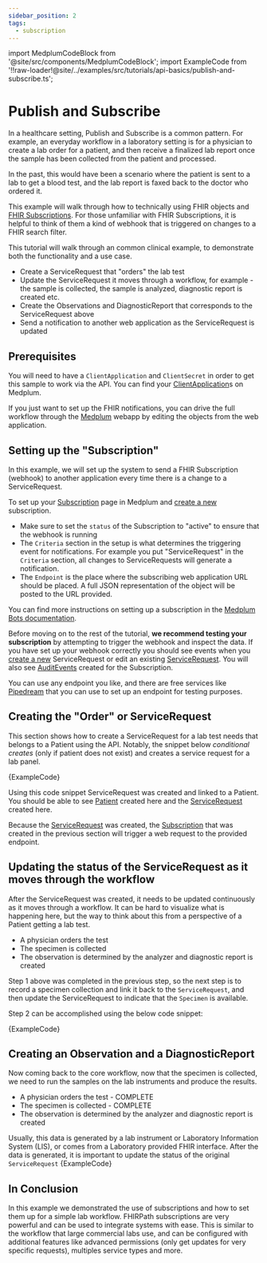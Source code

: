 ```yaml
---
sidebar_position: 2
tags:
  - subscription
---
```


import MedplumCodeBlock from '@site/src/components/MedplumCodeBlock';
import ExampleCode from '!!raw-loader!@site/../examples/src/tutorials/api-basics/publish-and-subscribe.ts';

# Publish and Subscribe

In a healthcare setting, Publish and Subscribe is a common pattern. For example, an everyday workflow in a laboratory setting is for a physician to create a lab order for a patient, and then receive a finalized lab report once the sample has been collected from the patient and processed.

In the past, this would have been a scenario where the patient is sent to a lab to get a blood test, and the lab report is faxed back to the doctor who ordered it.

This example will walk through how to technically using FHIR objects and [FHIR Subscriptions](https://www.hl7.org/fhir/subscription.html). For those unfamiliar with FHIR Subscriptions, it is helpful to think of them a kind of webhook that is triggered on changes to a FHIR search filter.

This tutorial will walk through an common clinical example, to demonstrate both the functionality and a use case.

- Create a ServiceRequest that "orders" the lab test
- Update the ServiceRequest it moves through a workflow, for example - the sample is collected, the sample is analyzed, diagnostic report is created etc.
- Create the Observations and DiagnosticReport that corresponds to the ServiceRequest above
- Send a notification to another web application as the ServiceRequest is updated

## Prerequisites

You will need to have a `ClientApplication` and `ClientSecret` in order to get this sample to work via the API. You can find your [ClientApplication](https://app.medplum.com/ClientApplication)s on Medplum.

If you just want to set up the FHIR notifications, you can drive the full workflow through the [Medplum](https://app.medplum.com) webapp by editing the objects from the web application.

## Setting up the "Subscription"

In this example, we will set up the system to send a FHIR Subscription (webhook) to another application every time there is a change to a ServiceRequest.

To set up your [Subscription](https://app.medplum.com/Subscription) page in Medplum and [create a new](https://app.medplum.com/Subscription/new) subscription.

- Make sure to set the `status` of the Subscription to "active" to ensure that the webhook is running
- The `Criteria` section in the setup is what determines the triggering event for notifications. For example you put "ServiceRequest" in the `Criteria` section, all changes to ServiceRequests will generate a notification.
- The `Endpoint` is the place where the subscribing web application URL should be placed. A full JSON representation of the object will be posted to the URL provided.

You can find more instructions on setting up a subscription in the [Medplum Bots documentation](/docs/bots/bot-basics#executing-automatically-using-a-subscription).

Before moving on to the rest of the tutorial, **we recommend testing your subscription** by attempting to trigger the webhook and inspect the data. If you have set up your webhook correctly you should see events when you [create a new](https://app.medplum.com/ServiceRequest/new) ServiceRequest or edit an existing [ServiceRequest](https://app.medplum.com/ServiceRequest). You will also see [AuditEvents](https://app.medplum.com/AuditEvent) created for the Subscription.

You can use any endpoint you like, and there are free services like [Pipedream](https://pipedream.com/) that you can use to set up an endpoint for testing purposes.

## Creating the "Order" or ServiceRequest

This section shows how to create a ServiceRequest for a lab test needs that belongs to a Patient using the API. Notably, the snippet below _conditional creates_ (only if patient does not exist) and creates a service request for a lab panel.

<MedplumCodeBlock language="ts" selectBlocks="core-imports,create-service-request">
{ExampleCode}
</MedplumCodeBlock>

Using this code snippet ServiceRequest was created and linked to a Patient. You should be able to see [Patient](https://app.medplum.com/Patient) created here and the [ServiceRequest](https://app.medplum.com/ServiceRequest) created here.

Because the [ServiceRequest](https://app.medplum.com/ServiceRequest) was created, the [Subscription](https://app.medplum.com/Subscription)
that was created in the previous section will trigger a web request to the provided endpoint.

## Updating the status of the ServiceRequest as it moves through the workflow

After the ServiceRequest was created, it needs to be updated continuously as it moves through a workflow. It can be hard to visualize what is happening here, but the way to think about this from a perspective of a Patient getting a lab test.

- A physician orders the test
- The specimen is collected
- The observation is determined by the analyzer and diagnostic report is created

Step 1 above was completed in the previous step, so the next step is to record a specimen collection and link it back to the `ServiceRequest`, and then update the ServiceRequest to indicate that the `Specimen` is available.

Step 2 can be accomplished using the below code snippet:

<MedplumCodeBlock language="ts" selectBlocks='specimen-imports,create-specimen'>
{ExampleCode}
</MedplumCodeBlock>

## Creating an Observation and a DiagnosticReport

Now coming back to the core workflow, now that the specimen is collected, we need to run the samples on the lab instruments and produce the results.

- A physician orders the test - COMPLETE
- The specimen is collected - COMPLETE
- The observation is determined by the analyzer and diagnostic report is created

Usually, this data is generated by a lab instrument or Laboratory Information System (LIS), or comes from a Laboratory provided FHIR interface. After the data is generated, it is important to update the status of the original `ServiceRequest`
<MedplumCodeBlock language="ts" selectBlocks='report-imports,create-report'>
{ExampleCode}
</MedplumCodeBlock>

## In Conclusion

In this example we demonstrated the use of subscriptions and how to set them up for a simple lab workflow. FHIRPath subscriptions are very powerful and can be used to integrate systems with ease. This is similar to the workflow that large commercial labs use, and can be configured with additional features like advanced permissions (only get updates for very specific requests), multiples service types and more.

